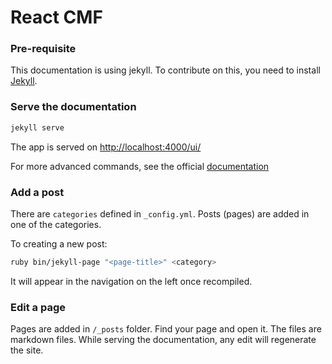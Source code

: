 # React CMF

### Pre-requisite

This documentation is using jekyll.
To contribute on this, you need to install [Jekyll](https://jekyllrb.com/).

### Serve the documentation

```bash
jekyll serve
```

The app is served on [http://localhost:4000/ui/](http://localhost:4000/ui/) 

For more advanced commands, see the official [documentation](https://jekyllrb.com/docs/usage/)

### Add a post

There are `categories` defined in `_config.yml`. Posts (pages) are added in one of the categories. 

To creating a new post:

```bash
ruby bin/jekyll-page "<page-title>" <category>
```

It will appear in the navigation on the left once recompiled.

### Edit a page

Pages are added in `/_posts` folder.
Find your page and open it. The files are markdown files.
While serving the documentation, any edit will regenerate the site.
